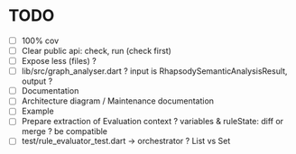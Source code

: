 # TODO
- [ ] 100% cov
- [ ] Clear public api: check, run (check first)
- [ ] Expose less (files) ?
- [ ] lib/src/graph_analyser.dart ? input is RhapsodySemanticAnalysisResult, output ?
- [ ] Documentation
- [ ] Architecture diagram / Maintenance documentation
- [ ] Example
- [ ] Prepare extraction of Evaluation context ? variables & ruleState: diff or merge ? be compatible
- [ ] test/rule_evaluator_test.dart -> orchestrator ? List vs Set

